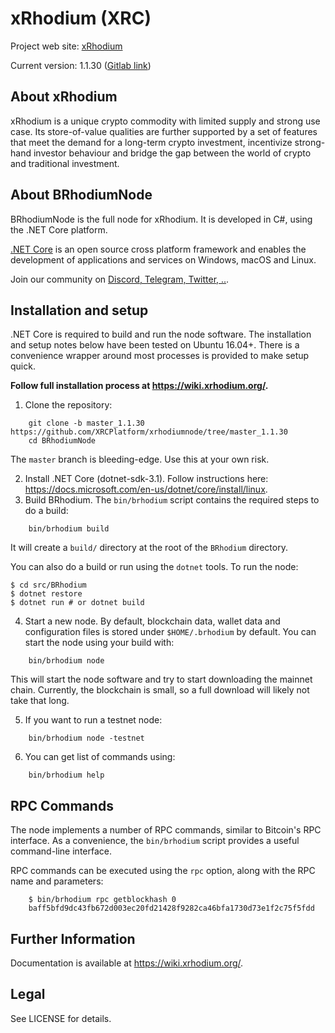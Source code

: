 xRhodium (XRC)
===========================================

Project web site: [xRhodium](https://xrhodium.org)

Current version: 1.1.30 ([Gitlab link](https://github.com/XRCPlatform/xrhodiumnode/tree/master_1.1.30))

## About xRhodium

xRhodium is a unique crypto commodity with limited supply and strong use case. Its store-of-value qualities are further supported by a set of features that meet the demand for a long-term crypto investment, incentivize strong-hand investor behaviour and bridge the gap between the world of crypto and traditional investment.

## About BRhodiumNode

BRhodiumNode is the full node for xRhodium. It is developed in C#, using the .NET Core platform.

[.NET Core](https://dotnet.microsoft.com/en-us/) is an open source cross platform framework and enables the development of applications and services on Windows, macOS and Linux.

Join our community on [Discord, Telegram, Twitter, ..](https://www.xrhodium.org/En/Community).

## Installation and setup

.NET Core is required to build and run the node software. The installation and setup notes below have been tested on Ubuntu 16.04+. There is a convenience wrapper around most processes is provided to make setup quick.

**Follow full installation process at https://wiki.xrhodium.org/.**

 1. Clone the repository:

```
    git clone -b master_1.1.30 https://github.com/XRCPlatform/xrhodiumnode/tree/master_1.1.30
    cd BRhodiumNode
```

The `master` branch is bleeding-edge. Use this at your own risk.

 2. Install .NET Core (dotnet-sdk-3.1). Follow instructions here: 
 https://docs.microsoft.com/en-us/dotnet/core/install/linux.
 3. Build BRhodium. The `bin/brhodium` script contains the required steps to do a build:

 ```
     bin/brhodium build
 ```

 It will create a `build/` directory at the root of the `BRhodium` directory.

You can also do a build or run using the `dotnet` tools. To run the node:

```
$ cd src/BRhodium
$ dotnet restore
$ dotnet run # or dotnet build
```

 4. Start a new node. By default, blockchain data, wallet data and configuration files is stored under `$HOME/.brhodium` by default. You can start the node using your build with:
 ```
     bin/brhodium node
 ```

 This will start the node software and try to start downloading the mainnet chain. Currently, the blockchain is small, so a full download will likely not take that long.

 5. If you want to run a testnet node:

 ```
     bin/brhodium node -testnet
 ```

 6. You can get list of commands using:

 ```
     bin/brhodium help
 ```

## RPC Commands

The node implements a number of RPC commands, similar to Bitcoin's RPC interface. As a convenience, the `bin/brhodium` script provides a useful command-line interface.

RPC commands can be executed using the `rpc` option, along with the RPC name and parameters:

```
    $ bin/brhodium rpc getblockhash 0
    baff5bfd9dc43fb672d003ec20fd21428f9282ca46bfa1730d73e1f2c75f5fdd
```

## Further Information

Documentation is available at https://wiki.xrhodium.org/.

## Legal

See LICENSE for details.
